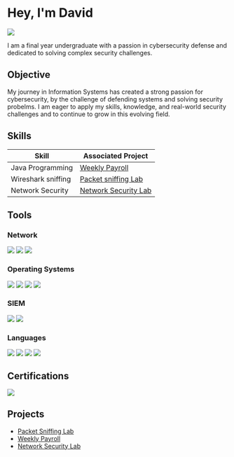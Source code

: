 # Hey, I'm David
<a href="https://www.linkedin.com/in/david-okuyiga/"><img src="https://img.shields.io/badge/-LinkedIn-0072b1?&style=for-the-badge&logo=linkedin&logoColor=white" /></a>


I am a final year undergraduate with a passion in cybersecurity defense and dedicated to solving complex security challenges.

## Objective

My journey in Information Systems has created a strong passion for cybersecurity, by the challenge of defending systems and solving security probelms. I am eager to apply my skills, knowledge, and real-world security challenges and to continue to grow in this evolving field. 

## Skills

| Skill                                         | Associated Project         |
|-----------------------------------------------|----------------------------|
| Java Programming                              | <a href="https://github.com/dayokuyiga/Java-Weekly-Payroll">Weekly Payroll</a>|
| Wireshark sniffing                            | <a href="https://github.com/dayokuyiga/Packet-Sniffing-Lab">Packet sniffing Lab</a>|
| Network Security                              | <a href="https://github.com/dayokuyiga/Network-Security-Lab">Network Security Lab</a>|

## Tools

### Network
<div>
    <img src="https://img.shields.io/badge/-Wireshark-1679A7?&style=for-the-badge&logo=Wireshark&logoColor=white" />
    <img src="https://img.shields.io/badge/-Suricata-EF3B2D?&style=for-the-badge&logo=Suricata&logoColor=white" />
    <img src="https://img.shields.io/badge/-Nmap-000000?&style=for-the-badge&logo=nmap&logoColor=red" />
</div>

### Operating Systems
<div>
    <img src="https://img.shields.io/badge/-Linux-FCC624?&style=for-the-badge&logo=linux&logoColor=black" />
    <img src="https://img.shields.io/badge/-Windows-0078D6?&style=for-the-badge&logo=windows&logoColor=white" />
    <img src="https://img.shields.io/badge/-Ubuntu-E95420?&style=for-the-badge&logo=ubuntu&logoColor=white" />
    <img src="https://img.shields.io/badge/-Kali%20Linux-557C8A?&style=for-the-badge&logo=kali&logoColor=white" />  
</div>

### SIEM
<div>
    <img src="https://img.shields.io/badge/-Splunk-000000?&style=for-the-badge&logo=Splunk&logoColor=white" />
    <img src="https://img.shields.io/badge/-Datadog-632CA6?&style=for-the-badge&logo=datadog&logoColor=white" />
</div>

### Languages
<div>
    <img src="https://img.shields.io/badge/-Python-3776AB?style=for-the-badge&logo=python&logoColor=white" />
    <img src="https://img.shields.io/badge/-Java-007396?style=for-the-badge&logo=java&logoColor=white" />
    <img src="https://img.shields.io/badge/-Windows%20PowerShell-5391FE?style=for-the-badge&logo=powershell&logoColor=white" />
    <img src="https://img.shields.io/badge/-SQL-4479A1?style=for-the-badge&logo=postgresql&logoColor=white" />
</div>

## Certifications
<div>
    <img src="https://img.shields.io/badge/-Google%20Cybersecurity%20Specialization-4285F4?&style=for-the-badge&logo=google&logoColor=white" />
</div>

## Projects
- <a href="https://github.com/dayokuyiga/Packet-Sniffing-Lab">Packet Sniffing Lab</a>
- <a href="https://github.com/dayokuyiga/Java-Weekly-Payroll">Weekly Payroll</a>
- <a href="https://github.com/dayokuyiga/Network-Security-Lab">Network Security Lab</a>
